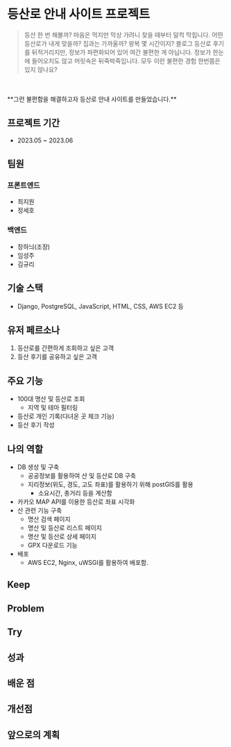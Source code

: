 # 등산로 안내 사이트 프로젝트
> 등산 한 번 해볼까? 마음은 먹지만 막상 가려니 찾을 때부터 덜컥 막힙니다. 어떤 등산로가 내게 맞을까? 집과는 가까울까? 왕복 몇 시간이지? 블로그 등산로 후기를 뒤적거리지만, 정보가 파편화되어 있어 여간 불편한 게 아닙니다. 정보가 한눈에 들어오지도 않고 머릿속은 뒤죽박죽입니다. 모두 이런 불편한 경험 한번쯤은 있지 않나요? 
<br>
<br>
 **그런 불편함을 해결하고자 등산로 안내 사이트를 만들었습니다.**

## 프로젝트 기간
- 2023.05 ~ 2023.06

## 팀원
### 프론트엔드
- 최지원
- 정세호
### 백엔드
- 장하늬(조장)
- 임성주
- 김규리

## 기술 스택
- Django, PostgreSQL, JavaScript, HTML, CSS, AWS EC2 등

## 유저 페르소나
1. 등산로를 간편하게 조회하고 싶은 고객
2. 등산 후기를 공유하고 싶은 고객

## 주요 기능
- 100대 명산 및 등산로 조회
  - 지역 및 테마 필터링
- 등산로 개인 기록(다녀온 곳 체크 기능)
- 등산 후기 작성

## 나의 역할
- DB 생성 및 구축
  - 공공정보를 활용하여 산 및 등산로 DB 구축
  - 지리정보(위도, 경도, 고도 좌표)를 활용하기 위해 postGIS를 활용
    - 소요시간, 총거리 등을 계산함
- 카카오 MAP API를 이용한 등산로 좌표 시각화
- 산 관련 기능 구축
  - 명산 검색 페이지
  - 명산 및 등산로 리스트 페이지
  - 명산 및 등산로 상세 페이지
  - GPX 다운로드 기능
- 배포
  - AWS EC2, Nginx, uWSGI를 활용하여 배포함.

## Keep

## Problem

## Try


## 성과

## 배운 점

## 개선점

## 앞으로의 계획